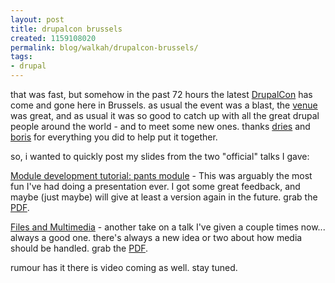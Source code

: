 ```yaml
---
layout: post
title: drupalcon brussels
created: 1159108020
permalink: blog/walkah/drupalcon-brussels/
tags:
- drupal
---
```

<p>that was fast, but somehow in the past 72 hours the latest <a href="http://drupalcon.org/">DrupalCon</a> has come and gone here in Brussels. as usual the event was a blast, the <a href="http://www.saplounge.be/">venue</a> was great, and as usual it was so good to catch up with all the great drupal people around the world - and to meet some new ones. thanks <a href="http://buytaert.net/">dries</a> and <a href="http://bmannconsulting.com/">boris</a> for everything you did to help put it together.</p>

<p>so, i wanted to quickly post my slides from the two "official" talks I gave:</p>

<p><a href="http://drupalcon.org/node/28">Module development tutorial: pants module</a> - This was arguably the most fun I've had doing a presentation ever. I got some great feedback, and maybe (just maybe) will give at least a version again in the future. grab the <a href="http://walkah.net/files/pants-module.pdf">PDF</a>.</p>

<p><a href="http://drupalcon.org/node/27">Files and Multimedia</a> - another take on a talk I've given a couple times now... always a good one. there's always a new idea or two about how media should be handled. grab the <a href="http://walkah.net/files/files-multimedia.pdf" >PDF</a>.</p>

<p>rumour has it there is video coming as well. stay tuned.</p>
